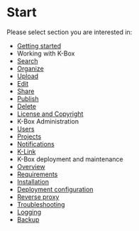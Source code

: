 # Start

Please select section you are interested in:

- [Getting started](./work-with-kbox/getting-started.md)
- Working with K-Box
 - [Search](./work-with-kbox/search.md)
 - [Organize](./work-with-kbox/upload-edit.md#organization-of-files)
 - [Upload](./work-with-kbox/upload-edit.md)
 - [Edit](./work-with-kbox/upload-edit.md#edit-meta-data)
 - [Share](./work-with-kbox/share.md)
 - [Publish](./work-with-kbox/publish.md)
 - [Delete](./work-with-kbox/upload-edit.md#delete-file)
 - [License and Copyright](./work-with-kbox/licenses.md)
- K-Box Administration
 - [Users](./work-with-kbox/admin/users.md)
 - [Projects](./work-with-kbox/admin/projects.md)
 - [Notifications](./work-with-kbox/admin/mail.md)
 - [K-Link](./work-with-kbox/admin/network.md)
- K-Box deployment and maintenance
 - [Overview](./index.md)
 - [Requirements](./requirements.md)
 - [Installation](./installation.md)
 - [Deployment configuration](./deploy-configuration.md)
 - [Reverse proxy](./reverse-proxy.md)
 - [Troubleshooting](./maintenance/troubleshooting.md)
 - [Logging](./maintenance/logging.md)
 - [Backup](./maintenance/backup.md)
